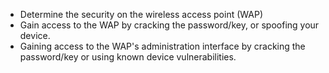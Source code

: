 
  * Determine the security on the wireless access point (WAP)
  * Gain access to the WAP by cracking the password/key, or spoofing your device.
  * Gaining access to the WAP's administration interface by cracking the password/key or using known device vulnerabilities.
